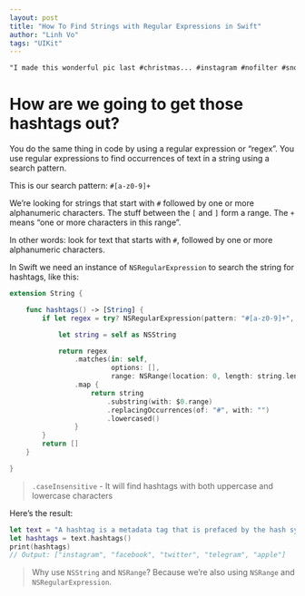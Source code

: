 ```yaml
---
layout: post
title: "How To Find Strings with Regular Expressions in Swift"
author: "Linh Vo"
tags: "UIKit"
---
```


```md
"I made this wonderful pic last #christmas... #instagram #nofilter #snow #fun"
```

# How are we going to get those hashtags out?

You do the same thing in code by using a regular expression or “regex”. You use regular expressions to find occurrences of text in a string using a search pattern.

This is our search pattern: `#[a-z0-9]+`

We’re looking for strings that start with `#` followed by one or more alphanumeric characters. The stuff between the `[` and `]` form a range. The `+` means “one or more characters in this range”.

In other words: look for text that starts with `#`, followed by one or more alphanumeric characters.

In Swift we need an instance of `NSRegularExpression` to search the string for hashtags, like this:

```swift
extension String {

    func hashtags() -> [String] {
        if let regex = try? NSRegularExpression(pattern: "#[a-z0-9]+", options: .caseInsensitive) {

            let string = self as NSString

            return regex
                .matches(in: self,
                         options: [],
                         range: NSRange(location: 0, length: string.length))
                .map {
                    return string
                        .substring(with: $0.range)
                        .replacingOccurrences(of: "#", with: "")
                        .lowercased()
                }
        }
        return []
    }

}
```

> `.caseInsensitive` - It will find hashtags with both uppercase and lowercase characters

Here’s the result:

```swift
let text = "A hashtag is a metadata tag that is prefaced by the hash symbol, #.... #instagram #facebook #twitter #telegram #apple"
let hashtags = text.hashtags()
print(hashtags)
// Output: ["instagram", "facebook", "twitter", "telegram", "apple"]
```

> Why use `NSString` and `NSRange`? Because we’re also using `NSRange` and `NSRegularExpression`.
